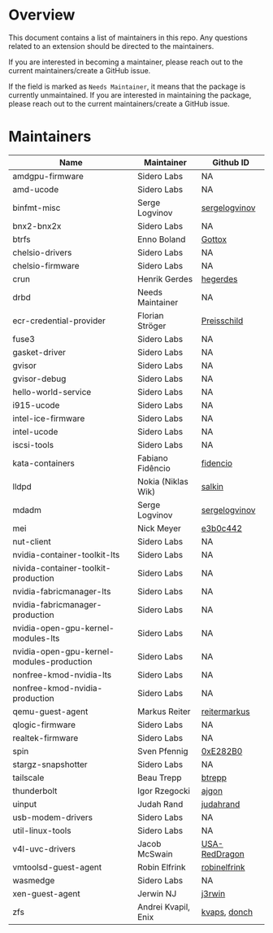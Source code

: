 # Overview

This document contains a list of maintainers in this repo. Any questions related to an extension should be directed to the maintainers.

If you are interested in becoming a maintainer, please reach out to the current maintainers/create a GitHub issue.

If the field is marked as `Needs Maintainer`, it means that the package is currently unmaintained. If you are interested in maintaining the package, please reach out to the current maintainers/create a GitHub issue.

# Maintainers

| Name                                      | Maintainer          | Github ID                                                            |
| ----------------------------------------- | ------------------- | -------------------------------------------------------------------- |
| amdgpu-firmware                           | Sidero Labs         | NA                                                                   |
| amd-ucode                                 | Sidero Labs         | NA                                                                   |
| binfmt-misc                               | Serge Logvinov      | [sergelogvinov](https://github.com/sergelogvinov)                    |
| bnx2-bnx2x                                | Sidero Labs         | NA                                                                   |
| btrfs                                     | Enno Boland         | [Gottox](https://github.com/Gottox)                                  |
| chelsio-drivers                           | Sidero Labs         | NA                                                                   |
| chelsio-firmware                          | Sidero Labs         | NA                                                                   |
| crun                                      | Henrik Gerdes       | [hegerdes](https://github.com/hegerdes)                              |
| drbd                                      | Needs Maintainer    | NA                                                                   |
| ecr-credential-provider                   | Florian Ströger     | [Preisschild](https://github.com/Preisschild)                        |
| fuse3                                     | Sidero Labs         | NA                                                                   |
| gasket-driver                             | Sidero Labs         | NA                                                                   |
| gvisor                                    | Sidero Labs         | NA                                                                   |
| gvisor-debug                              | Sidero Labs         | NA                                                                   |
| hello-world-service                       | Sidero Labs         | NA                                                                   |
| i915-ucode                                | Sidero Labs         | NA                                                                   |
| intel-ice-firmware                        | Sidero Labs         | NA                                                                   |
| intel-ucode                               | Sidero Labs         | NA                                                                   |
| iscsi-tools                               | Sidero Labs         | NA                                                                   |
| kata-containers                           | Fabiano Fidêncio    | [fidencio](https://github.com/fidencio)                              |
| lldpd                                     | Nokia (Niklas Wik)  | [salkin](https://github.com/salkin)                                  |
| mdadm                                     | Serge Logvinov      | [sergelogvinov](https://github.com/sergelogvinov)                    |
| mei                                       | Nick Meyer          | [e3b0c442](https://github.com/e3b0c442)                              |
| nut-client                                | Sidero Labs         | NA                                                                   |
| nvidia-container-toolkit-lts              | Sidero Labs         | NA                                                                   |
| nivida-container-toolkit-production       | Sidero Labs         | NA                                                                   |
| nvidia-fabricmanager-lts                  | Sidero Labs         | NA                                                                   |
| nvidia-fabricmanager-production           | Sidero Labs         | NA                                                                   |
| nvidia-open-gpu-kernel-modules-lts        | Sidero Labs         | NA                                                                   |
| nvidia-open-gpu-kernel-modules-production | Sidero Labs         | NA                                                                   |
| nonfree-kmod-nvidia-lts                   | Sidero Labs         | NA                                                                   |
| nonfree-kmod-nvidia-production            | Sidero Labs         | NA                                                                   |
| qemu-guest-agent                          | Markus Reiter       | [reitermarkus](https://github.com/reitermarkus)                      |
| qlogic-firmware                           | Sidero Labs         | NA                                                                   |
| realtek-firmware                          | Sidero Labs         | NA                                                                   |
| spin                                      | Sven Pfennig        | [0xE282B0](https://github.com/0xE282B0)                              |
| stargz-snapshotter                        | Sidero Labs         | NA                                                                   |
| tailscale                                 | Beau Trepp          | [btrepp](https://github.com/btrepp)                                  |
| thunderbolt                               | Igor Rzegocki       | [ajgon](https://github.com/ajgon)                                    |
| uinput                                    | Judah Rand          | [judahrand](https://github.com/judahrand)                            |
| usb-modem-drivers                         | Sidero Labs         | NA                                                                   |
| util-linux-tools                          | Sidero Labs         | NA                                                                   |
| v4l-uvc-drivers                           | Jacob McSwain       | [USA-RedDragon](https://github.com/USA-RedDragon)                    |
| vmtoolsd-guest-agent                      | Robin Elfrink       | [robinelfrink](https://github.com/robinelfrink)                      |
| wasmedge                                  | Sidero Labs         | NA                                                                   |
| xen-guest-agent                           | Jerwin NJ           | [j3rwin](https://github.com/j3rwin)                                  |
| zfs                                       | Andrei Kvapil, Enix | [kvaps](https://github.com/kvaps), [donch](https://github.com/donch) |
